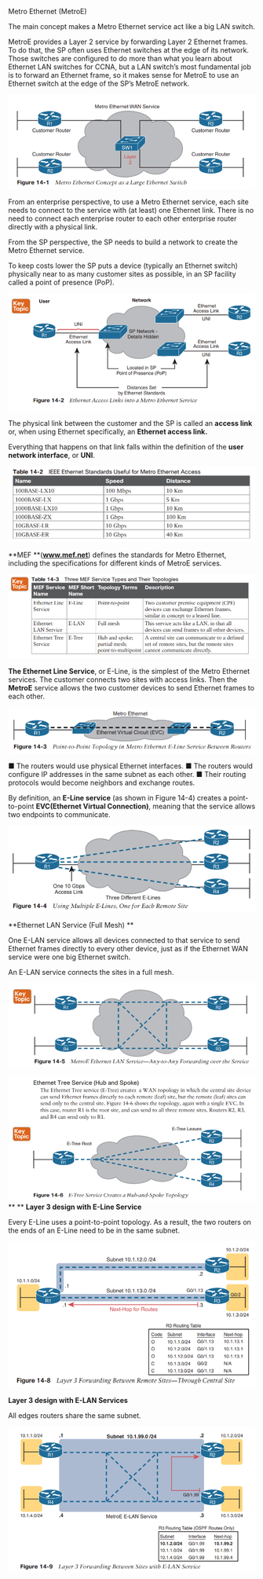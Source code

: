 Metro Ethernet (MetroE)

The main concept makes a Metro Ethernet service act like a big LAN switch.

MetroE provides a Layer 2 service by forwarding Layer 2 Ethernet frames. To do that, the SP often uses Ethernet switches at the edge of its network. Those switches are configured to do more than what you learn about Ethernet LAN switches for CCNA, but a LAN switch’s most fundamental job is to forward an Ethernet frame, so it makes sense for MetroE to use an Ethernet switch at the edge of the SP’s MetroE network.

![image.png](../_resources/929d67b076dd60abe2acc43dfbe8d1c3.png)

From an enterprise perspective, to use a Metro Ethernet service, each site needs to connect to the service with (at least) one Ethernet link. There is no need to connect each enterprise router to each other enterprise router directly with a physical link.

From the SP perspective, the SP needs to build a network to create the Metro Ethernet service.

To keep costs lower the SP puts a device (typically an Ethernet switch) physically near to as many customer sites as possible, in an SP facility called a point of presence (PoP).

![image.png](../_resources/4c8f037ae5017f7c907de993544e42a7.png)

The physical link between the customer and the SP is called an **access link** or, when using Ethernet specifically, an **Ethernet access link.**

Everything that happens on that link falls within the definition of the **user network interface**, or **UNI**.

![image.png](../_resources/effb3527b612c5c63af630469b217eef.png)

**MEF **(**www.mef.net**) defines the standards for Metro Ethernet, including the specifications for different kinds of MetroE services.

![image.png](../_resources/dd7f687d7d75f9a83410f459ca5870df.png)

**The Ethernet Line Service**, or E-Line, is the simplest of the Metro Ethernet services. The customer connects two sites with access links. Then the **MetroE** service allows the two customer devices to send Ethernet frames to each other.

![image.png](../_resources/ada4f5ea75757aa2c8f29f2b7b46fda5.png)

■ The routers would use physical Ethernet interfaces.
■ The routers would configure IP addresses in the same subnet as each other.
■ Their routing protocols would become neighbors and exchange routes.

By definition, an **E-Line service** (as shown in Figure 14-4) creates a point-to-point **EVC(Ethernet Virtual Connection)**, meaning that the service allows two endpoints to communicate.

![image.png](../_resources/16bd215bbd44ecfcf090ae51acbcba72.png)

**Ethernet LAN Service (Full Mesh) **

One E-LAN service allows all devices connected to that service to send Ethernet frames directly to every other device, just as if the Ethernet WAN service were one big Ethernet switch.

An E-LAN service connects the sites in a full mesh.

![image.png](../_resources/816e017b5b77f50f5129e724067fd8bb.png)

![image.png](../_resources/88585028416ee8ffa790bed2069695bb.png)
**
**
**Layer 3 design with E-Line Service**

Every E-Line uses a point-to-point topology. As a result, the two routers on the ends of an E-Line need to be in the same subnet.

![image.png](../_resources/09dc59fe207e8fc8a5708ca2c032f137.png)

**Layer 3 design with E-LAN Services**

All edges routers share the same subnet.

![image.png](../_resources/cfb5a99bd792e478f0c08958d549b0cd.png)